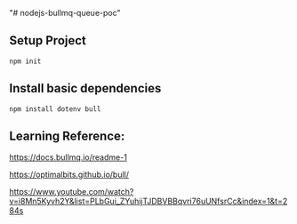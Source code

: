 "# nodejs-bullmq-queue-poc" 

## Setup Project

    npm init

## Install basic dependencies

    npm install dotenv bull

## Learning Reference:

https://docs.bullmq.io/readme-1

https://optimalbits.github.io/bull/

https://www.youtube.com/watch?v=i8Mn5Kyvh2Y&list=PLbGui_ZYuhijTJDBVBBqvri76uUNfsrCc&index=1&t=284s
